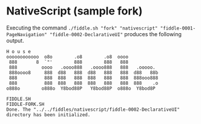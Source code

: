 NativeScript (sample fork)
======

Executing the command `./fiddle.sh "fork" "nativescript" "fiddle-0001-PageNavigation" "fiddle-0002-DeclarativeUI"`
produces the following output.

    H o u s e
    oooooooooooo  o8o        .o8        .o8  oooo
     888       8  `"'        888        888   888
     888         oooo   .oooo888   .oooo888   888   .ooooo.
     888oooo8     888  d88   888  d88   888   888  d88   88b
     888          888  888   888  888   888   888  888ooo888
     888          888  888   888  888   888   888  888    .o
    o888o        o888o  Y8bod88P   Y8bod88P  o888o  Y8bod8P

    FIDDLE.SH
    FIDDLE-FORK.SH
    Done. The "../../fiddles/nativescript/fiddle-0002-DeclarativeUI" directory has been initialized.



